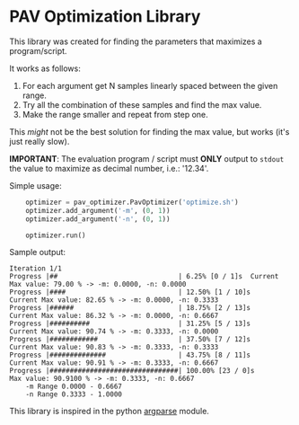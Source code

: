 # PAV Optimization Library

This library was created for finding the parameters that maximizes a program/script.

It works as follows:
1. For each argument get N samples linearly spaced between the given range.
2. Try all the combination of these samples and find the max value.
3. Make the range smaller and repeat from step one.

This *might* not be the best solution for finding the max value, but works (it's
just really slow).

**IMPORTANT**: The evaluation program / script must **ONLY** output to `stdout`
the value to maximize as decimal number, i.e.: '12.34'.

Simple usage:
```python
    optimizer = pav_optimizer.PavOptimizer('optimize.sh')
    optimizer.add_argument('-m', (0, 1))
    optimizer.add_argument('-n', (0, 1))

    optimizer.run()
```

Sample output:
```
Iteration 1/1
Progress |##                              | 6.25% [0 / 1]s	Current Max value: 79.00 % -> -m: 0.0000, -n: 0.0000
Progress |####                            | 12.50% [1 / 10]s	Current Max value: 82.65 % -> -m: 0.0000, -n: 0.3333
Progress |######                          | 18.75% [2 / 13]s	Current Max value: 86.32 % -> -m: 0.0000, -n: 0.6667
Progress |##########                      | 31.25% [5 / 13]s	Current Max value: 90.74 % -> -m: 0.3333, -n: 0.0000
Progress |############                    | 37.50% [7 / 12]s	Current Max value: 90.83 % -> -m: 0.3333, -n: 0.3333
Progress |##############                  | 43.75% [8 / 11]s	Current Max value: 90.91 % -> -m: 0.3333, -n: 0.6667
Progress |################################| 100.00% [23 / 0]s
Max value: 90.9100 % -> -m: 0.3333, -n: 0.6667
	-m Range 0.0000 - 0.6667
	-n Range 0.3333 - 1.0000
```

This library is inspired in the python [argparse](https://docs.python.org/3/library/argparse.html) module.
